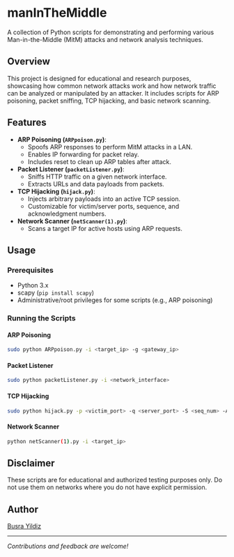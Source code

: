 # manInTheMiddle

A collection of Python scripts for demonstrating and performing various Man-in-the-Middle (MitM) attacks and network analysis techniques.

## Overview

This project is designed for educational and research purposes, showcasing how common network attacks work and how network traffic can be analyzed or manipulated by an attacker. It includes scripts for ARP poisoning, packet sniffing, TCP hijacking, and basic network scanning.

## Features

- **ARP Poisoning (`ARPpoison.py`)**: 
  - Spoofs ARP responses to perform MitM attacks in a LAN.
  - Enables IP forwarding for packet relay.
  - Includes reset to clean up ARP tables after attack.
- **Packet Listener (`packetListener.py`)**:
  - Sniffs HTTP traffic on a given network interface.
  - Extracts URLs and data payloads from packets.
- **TCP Hijacking (`hijack.py`)**:
  - Injects arbitrary payloads into an active TCP session.
  - Customizable for victim/server ports, sequence, and acknowledgment numbers.
- **Network Scanner (`netScanner(1).py`)**:
  - Scans a target IP for active hosts using ARP requests.

## Usage

### Prerequisites

- Python 3.x
- scapy (`pip install scapy`)
- Administrative/root privileges for some scripts (e.g., ARP poisoning)

### Running the Scripts

#### ARP Poisoning

```bash
sudo python ARPpoison.py -i <target_ip> -g <gateway_ip>
```

#### Packet Listener

```bash
sudo python packetListener.py -i <network_interface>
```

#### TCP Hijacking

```bash
sudo python hijack.py -p <victim_port> -q <server_port> -S <seq_num> -A <ack_num>
```

#### Network Scanner

```bash
python netScanner(1).py -i <target_ip>
```

## Disclaimer

These scripts are for educational and authorized testing purposes only. Do not use them on networks where you do not have explicit permission.

## Author

[Busra Yildiz](https://github.com/yildiz-busra)

---
*Contributions and feedback are welcome!*
